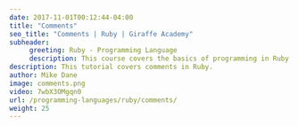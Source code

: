 ```yaml
---
date: 2017-11-01T00:12:44-04:00
title: "Comments"
seo_title: "Comments | Ruby | Giraffe Academy"
subheader:
     greeting: Ruby - Programming Language
     description: This course covers the basics of programming in Ruby. Work your way through the videos and we'll teach you everything you need to know to start your programming journey!
description: This tutorial covers comments in Ruby.
author: Mike Dane
image: comments.png
video: 7wbX3OMgqn0
url: /programming-languages/ruby/comments/
weight: 25
---
```

